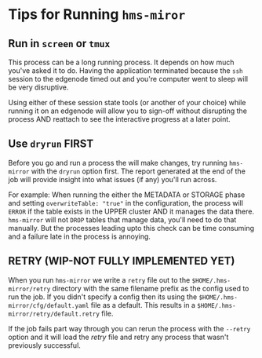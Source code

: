 # Tips for Running `hms-miror`

## Run in `screen` or `tmux`

This process can be a long running process.  It depends on how much you've asked it to do.  Having the application terminated because the `ssh` session to the edgenode timed out and you're computer went to sleep will be very disruptive.

Using either of these session state tools (or another of your choice) while running it on an edgenode will allow you to sign-off without disrupting the process AND reattach to see the interactive progress at a later point.

## Use `dryrun` FIRST

Before you go and run a process the will make changes, try running `hms-mirror` with the `dryrun` option first.  The report generated at the end of the job will provide insight into what issues (if any) you'll run across.

For example: When running the either the METADATA or STORAGE phase and setting `overwriteTable: "true"` in the configuration, the process will `ERROR` if the table exists in the UPPER cluster AND it manages the data there.  `hms-mirror` will not `DROP` tables that manage data, you'll need to do that manually.  But the processes leading upto this check can be time consuming and a failure late in the process is annoying.

## RETRY (WIP-NOT FULLY IMPLEMENTED YET)

When you run `hms-mirror` we write a `retry` file out to the `$HOME/.hms-mirror/retry` directory with the same filename prefix as the config used to run the job.  If you didn't specify a config then its using the `$HOME/.hms-mirror/cfg/default.yaml` file as a default.  This results in a `$HOME/.hms-mirror/retry/default.retry` file.

If the job fails part way through you can rerun the process with the `--retry` option and it will load the _retry_ file and retry any process that wasn't previously successful.